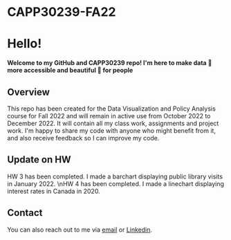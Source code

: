 # CAPP30239-FA22

# Hello! 

**Welcome to my GitHub and CAPP30239 repo! I'm here to make data :1234: more accessible and beautiful :bouquet: for people**   

## Overview  
This repo has been created for the Data Visualization and Policy Analysis course for Fall 2022 and will remain in active use from October 2022 to December 2022. It will contain all my class work, assignments and project work. I'm happy to share my code with anyone who might benefit from it, and also receive feedback so I can improve my code. 

## Update on HW
HW 3 has been completed. I made a barchart displaying public library visits in January 2022.
\nHW 4 has been completed. I made a linechart displaying interest rates in Canada in 2020.

## Contact  
You can also reach out to me via [email](mailto:salmaz@uchicago.edu) or [Linkedin](https://www.linkedin.com/in/salma-zahra-05285112b/).
  


